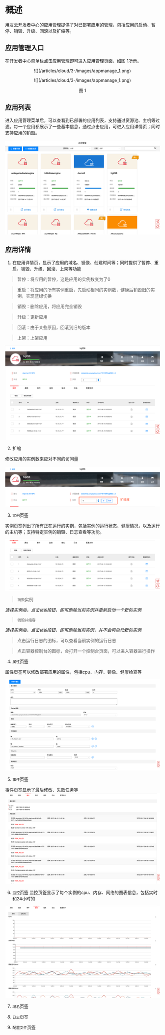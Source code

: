 # 概述

用友云开发者中心的应用管理提供了对已部署应用的管理，包括应用的启动、暂停、销毁、升级、回滚以及扩缩等。

## 应用管理入口
在开发者中心菜单栏点击应用管理即可进入应用管理页面，如图 1所示。

<div align=center> ![](/articles/cloud/3-/images/appmanage_1.png) </div>

<p align="center"> ![](/articles/cloud/3-/images/appmanage_1.png) </p>

<p align="center">图 1</p>

## 应用列表
进入应用管理菜单后，可以查看到已部署的应用列表，支持通过资源池、主机等过滤。每一个应用都展示了一些基本信息，通过点击应用，可进入应用详情页；同时支持应用的销毁。

![](/articles/cloud/3-/images/appmanage_2.png)

## 应用详情
1. 在应用详情页，显示了应用的域名、镜像、创建时间等；同时提供了暂停、重启、销毁、升级、回滚、上架等功能
> 暂停：将应用的暂停，这是应用的实例数变为了0

> 重启：将应用的所有实例重启，先启动相同的实例数，健康后销毁旧的实例，实现蓝绿切换

> 销毁：删除应用，将应用完全销毁

> 升级：更新应用

> 回滚：由于某些原因，回滚到旧的版本

> 上架：上架应用

![](/articles/cloud/3-/images/appmanage_3.png)

2. 扩缩

修改应用的实例数来应对不同的访问量

![image](/articles/cloud/3-/images/appmanage_4.png)

3. ```实例```页签

实例页签列出了所有正在运行的实例，包括实例的运行状态、健康情况，以及运行的主机等；支持特定实例的销毁、日志查看等功能。

![](/articles/cloud/3-/images/appmanage_5.png)

> ```销毁```实例

*选择实例后，点击```销毁```按钮，即可删除当前实例并重新启动一个新的实例*
> ```销毁并缩容```

*选择实例后，点击```销毁```按钮，即可删除当前实例，并不会再启动新的实例*
> 点击运行日志的图标，可以查看当前实例的运行日志

> 点击容器控制台的图标，会打开一个控制台页面，可以进入容器进行操作

4. ```属性```页签

属性页签可以修改部署应用的属性，包括cpu、内存、镜像、健康检查等

![](/articles/cloud/3-/images/appmanage_6.png)


5. ```事件```页签

事件页签显示了最后修改、失败任务等
![image](/articles/cloud/3-/images/appmanage_7.png)

6. ```监控```页签
监控页签显示了每个实例的cpu、内存、网络的图表信息，包括实时和24小时的

![image](/articles/cloud/3-/images/appmanage_8.png)

7. ```域名```页签

8. ```日志```页签

9. ```配置文件```页签
